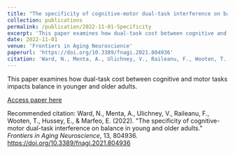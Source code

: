 ```yaml
---
title: "The specificity of cognitive-motor dual-task interference on balance in young and older adults."
collection: publications
permalink: /publication/2022-11-01-Specificity
excerpt: 'This paper examines how dual-task cost between cognitive and motor tasks impacts balance in younger and older adults.'
date: 2022-11-01
venue: 'Frontiers in Aging Neuroscience'
paperurl: 'https://doi.org/10.3389/fnagi.2021.804936'
citation: 'Ward, N., Menta, A., Ulichney, V., Raileanu, F., Wooten, T., Hussey, E., & Marfeo, E. (2022). &quot;The specificity of cognitive-motor dual-task interference on balance in young and older adults.&quot; <i>Frontiers in Aging Neuroscience</i>,  13, 804936. https://doi.org/10.3389/fnagi.2021.804936'
---
```

This paper examines how dual-task cost between cognitive and motor tasks impacts balance in younger and older adults.

[Access paper here](https://doi.org/10.3389/fnagi.2021.804936)

Recommended citation: Ward, N., Menta, A., Ulichney, V., Raileanu, F., Wooten, T., Hussey, E., & Marfeo, E. (2022). &quot;The specificity of cognitive-motor dual-task interference on balance in young and older adults.&quot; <i>Frontiers in Aging Neuroscience</i>,  13, 804936. https://doi.org/10.3389/fnagi.2021.804936
